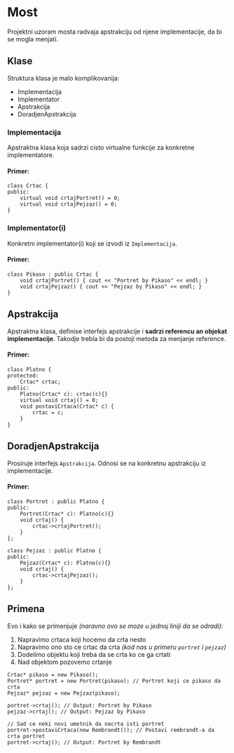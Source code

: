 # Most
Projektni uzoram mosta radvaja apstrakciju od njene implementacije, da bi se mogla menjati.

## Klase
Struktura klasa je malo komplikovanija:

* Implementacija
* Implementator
* Apstrakcija
* DoradjenApstrakcija

### Implementacija

Apstraktna klasa koja sadrzi cisto virtualne funkcije za konkretne implementatore.

#### Primer:
```
class Crtac {
public:
	virtual void crtajPortret() = 0;
	virtual void crtajPejzaz() = 0;
}
```
### Implementator(i)

Konkretni implementator(i) koji se izvodi iz `Implementacija`.

#### Primer:
```
class Pikaso : public Crtac {
	void crtajPortret() { cout << "Portret by Pikaso" << endl; }
	void crtajPejzaz() { cout << "Pejzaz by Pikaso" << endl; }
}
```

## Apstrakcija

Apstraktna klasa, definise interfejs apstrakcije i **sadrzi referencu an objekat implementacije**. 
Takodje trebla bi da postoji metoda za menjanje reference.

#### Primer:
```
class Platno {
protected:
	Crtac* crtac;
public:
	Platno(Crtac* c): crtac(c){}
	virtual void crtaj() = 0;
	void postaviCrtaca(Crtac* c) {
		crtac = c;
	}
}
```

## DoradjenApstrakcija

Prosiruje interfejs `Apstrakcija`. Odnosi se na konkretnu apstrakciju iz implementacije.

#### Primer:
```
class Portret : public Platno {
public:
	Portret(Crtac* c): Platno(c){}
	void crtaj() {
		crtac->crtajPortret();
	}
};

class Pejzaz : public Platno {
public:
	Pejzaz(Crtac* c): Platno(c){}
	void crtaj() {
		crtac->crtajPejzaz();
	}
};
```

## Primena

Evo i kako se primenjuje *(naravno ovo se moze u jednoj liniji da se odradi)*:

1) Napravimo crtaca koji hocemo da crta nesto
2) Napravimo ono sto ce crtac da crta *(kod nas u primeru `portret` i `pejzaz`)*
3) Dodelimo objektu koji treba da se crta ko ce ga crtati
4) Nad objektom pozovemo crtanje

```
Crtac* pikaso = new Pikaso();
Portret* portret = new Portret(pikaso); // Portret koji ce pikaso da crta
Pejzaz* pejzaz = new Pejzaz(pikaso);

portret->crtaj(); // Output: Portret by Pikaso
pejzaz->crtaj(); // Output: Pejzaz by Pikaso

// Sad ce neki novi umetnik da nacrta isti portret
portret->postaviCrtaca(new Rembrandt()); // Postavi rembrandt-a da crta portret
portret->crtaj(); // Output: Portret by Rembrandt
```